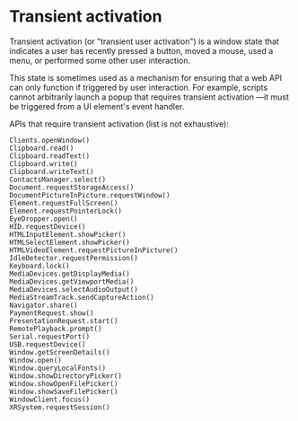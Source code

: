 # Transient activation

Transient activation (or "transient user activation") is a window state that indicates a user has recently pressed a button, moved a mouse, used a menu, or performed some other user interaction.

This state is sometimes used as a mechanism for ensuring that a web API can only function if triggered by user interaction. For example, scripts cannot arbitrarily launch a popup that requires transient activation ⁠—it must be triggered from a UI element's event handler.

APIs that require transient activation (list is not exhaustive):

    Clients.openWindow()
    Clipboard.read()
    Clipboard.readText()
    Clipboard.write()
    Clipboard.writeText()
    ContactsManager.select()
    Document.requestStorageAccess()
    DocumentPictureInPicture.requestWindow()
    Element.requestFullScreen()
    Element.requestPointerLock()
    EyeDropper.open()
    HID.requestDevice()
    HTMLInputElement.showPicker()
    HTMLSelectElement.showPicker()
    HTMLVideoElement.requestPictureInPicture()
    IdleDetector.requestPermission()
    Keyboard.lock()
    MediaDevices.getDisplayMedia()
    MediaDevices.getViewportMedia()
    MediaDevices.selectAudioOutput()
    MediaStreamTrack.sendCaptureAction()
    Navigator.share()
    PaymentRequest.show()
    PresentationRequest.start()
    RemotePlayback.prompt()
    Serial.requestPort()
    USB.requestDevice()
    Window.getScreenDetails()
    Window.open()
    Window.queryLocalFonts()
    Window.showDirectoryPicker()
    Window.showOpenFilePicker()
    Window.showSaveFilePicker()
    WindowClient.focus()
    XRSystem.requestSession()

